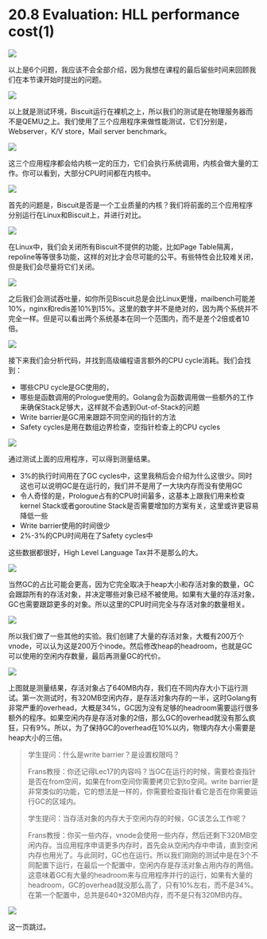 # 20.8 Evaluation: HLL performance cost\(1\)

![](../.gitbook/assets/image%20%28857%29.png)

以上是6个问题，我应该不会全部介绍，因为我想在课程的最后留些时间来回顾我们在本节课开始时提出的问题。

![](../.gitbook/assets/image%20%28852%29.png)

以上就是测试环境，Biscuit运行在裸机之上，所以我们的测试是在物理服务器而不是QEMU之上。我们使用了三个应用程序来做性能测试，它们分别是，Webserver，K/V store，Mail server benchmark。

![](../.gitbook/assets/image%20%28837%29.png)

这三个应用程序都会给内核一定的压力，它们会执行系统调用，内核会做大量的工作。你可以看到，大部分CPU时间都在内核中。

![](../.gitbook/assets/image%20%28818%29.png)

首先的问题是，Biscuit是否是一个工业质量的内核？我们将前面的三个应用程序分别运行在Linux和Biscuit上，并进行对比。

![](../.gitbook/assets/image%20%28447%29.png)

在Linux中，我们会关闭所有Biscuit不提供的功能，比如Page Table隔离，repoline等等很多功能，这样的对比才会尽可能的公平。有些特性会比较难关闭，但是我们会尽量将它们关闭。

![](../.gitbook/assets/image%20%28859%29.png)

之后我们会测试吞吐量，如你所见Biscuit总是会比Linux更慢，mailbench可能差10%，nginx和redis差10%到15%。这里的数字并不是绝对的，因为两个系统并不完全一样。但是可以看出两个系统基本在同一个范围内，而不是差个2倍或者10倍。

![](../.gitbook/assets/image%20%28350%29.png)

接下来我们会分析代码，并找到高级编程语言额外的CPU cycle消耗。我们会找到：

* 哪些CPU cycle是GC使用的，
* 哪些是函数调用的Prologue使用的。Golang会为函数调用做一些额外的工作来确保Stack足够大，这样就不会遇到Out-of-Stack的问题
* Write barrier是GC用来跟踪不同空间的指针的方法
* Safety cycles是用在数组边界检查，空指针检查上的CPU cycles

![](../.gitbook/assets/image%20%28827%29.png)

通过测试上面的应用程序，可以得到测量结果。

* 3%的执行时间用在了GC cycles中，这里我稍后会介绍为什么这很少。同时这也可以说明GC是在运行的，我们并不是用了一大块内存而没有使用GC
* 令人奇怪的是，Prologue占有的CPU时间最多，这基本上跟我们用来检查kernel Stack或者goroutine Stack是否需要增加的方案有关，这里或许更容易降低一些
* Write barrier使用的时间很少
* 2%-3%的CPU时间用在了Safety cycles中

这些数据都很好，High Level Language Tax并不是那么的大。

![](../.gitbook/assets/image%20%28867%29.png)

当然GC的占比可能会更高，因为它完全取决于heap大小和存活对象的数量，GC会跟踪所有的存活对象，并决定哪些对象已经不被使用。如果有大量的存活对象，GC也需要跟踪更多的对象。所以这里的CPU时间完全与存活对象的数量相关。

![](../.gitbook/assets/image%20%28831%29.png)

所以我们做了一些其他的实验。我们创建了大量的存活对象，大概有200万个vnode，可以认为这是200万个inode。然后修改heap的headroom，也就是GC可以使用的空闲内存数量，最后再测量GC的代价。

![](../.gitbook/assets/image%20%28846%29.png)

上图就是测量结果，存活对象占了640MB内存，我们在不同内存大小下运行测试。第一次测试时，有320MB空闲内存，是存活对象内存的一半，这时Golang有非常严重的overhead，大概是34%，GC因为没有足够的headroom需要运行很多额外的程序。如果空闲内存是存活对象的2倍，那么GC的overhead就没有那么疯狂，只有9%。所以，为了保持GC的overhead在10%以内，物理内存大小需要是heap大小的三倍。

> 学生提问：什么是write barrier？是设置权限吗？
>
> Frans教授：你还记得Lec17的内容吗？当GC在运行的时候，需要检查指针是否在from空间，如果在from空间你需要拷贝它到to空间。write barrier是非常类似的功能，它的想法是一样的，你需要检查指针看它是否在你需要运行GC的区域内。
>
> 学生提问：当存活对象的内存大于空闲内存的时候，GC该怎么工作呢？
>
> Frans教授：你买一些内存，vnode会使用一些内存，然后还剩下320MB空闲内存。当应用程序申请更多内存时，首先会从空闲内存中申请，直到空闲内存也用光了。与此同时，GC也在运行。所以我们刚刚的测试中是在3个不同配置下运行，在最后一个配置中，空闲内存是存活对象占用内存的两倍。这意味着GC有大量的headroom来与应用程序并行的运行，如果有大量的headroom，GC的overhead就没那么高了，只有10%左右，而不是34%。在第一个配置中，总共是640+320MB内存，而不是只有320MB内存。

![](../.gitbook/assets/image%20%28815%29.png)

这一页跳过。

